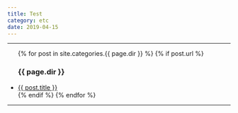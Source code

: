 ```yaml
---
title: Test
category: etc
date: 2019-04-15
---
```


-----

<ul>
  {% for post in site.categories.{{ page.dir }} %}
    {% if post.url %}
        <h3>{{ page.dir }} </h3> 
        <li><a href="{{ post.url }}">{{ post.title }}</a></li>
    {% endif %}
  {% endfor %}
</ul>

-----